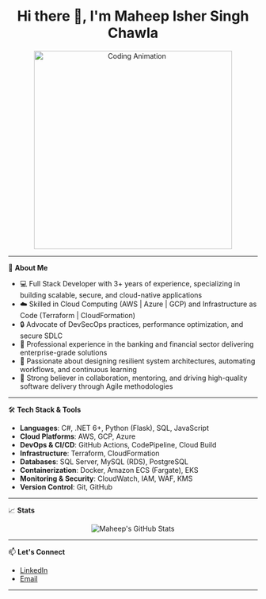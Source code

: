 <h1 align="center">Hi there 👋, I'm Maheep Isher Singh Chawla</h1>

<p align="center">
  <img src="https://media.giphy.com/media/qgQUggAC3Pfv687qPC/giphy.gif" width="400" alt="Coding Animation">
</p>

---

🎯 **About Me**

- 💻 Full Stack Developer with 3+ years of experience, specializing in building scalable, secure, and cloud-native applications
- ☁️ Skilled in Cloud Computing (AWS | Azure | GCP) and Infrastructure as Code (Terraform | CloudFormation)
- 🔒 Advocate of DevSecOps practices, performance optimization, and secure SDLC
- 🏦 Professional experience in the banking and financial sector delivering enterprise-grade solutions
- 🚀 Passionate about designing resilient system architectures, automating workflows, and continuous learning
- 🤝 Strong believer in collaboration, mentoring, and driving high-quality software delivery through Agile methodologies

---

🛠️ **Tech Stack & Tools**

- **Languages**: C#, .NET 6+, Python (Flask), SQL, JavaScript
- **Cloud Platforms**: AWS, GCP, Azure
- **DevOps & CI/CD**: GitHub Actions, CodePipeline, Cloud Build
- **Infrastructure**: Terraform, CloudFormation
- **Databases**: SQL Server, MySQL (RDS), PostgreSQL
- **Containerization**: Docker, Amazon ECS (Fargate), EKS
- **Monitoring & Security**: CloudWatch, IAM, WAF, KMS
- **Version Control**: Git, GitHub

---

📈 **Stats**

<p align="center">
  <img src="https://github-readme-stats.vercel.app/api?username=maheepisher&show_icons=true&theme=radical" alt="Maheep's GitHub Stats" />
</p>

---

📫 **Let's Connect**

- [LinkedIn](https://www.linkedin.com/in/maheep-isher-singh-chawla/)
- [Email](mailto:maheepisher@gmail.com)

---
